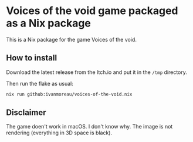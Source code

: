# Voices of the void game packaged as a Nix package

This is a Nix package for the game Voices of the void.

## How to install

Download the latest release from the Itch.io and put it in the `/tmp` directory.

Then run the flake as usual:

```bash
nix run github:ivanmoreau/voices-of-the-void.nix
```

## Disclaimer

The game doen't work in macOS. I don't know why. The image is not rendering (everything in 3D space is black).